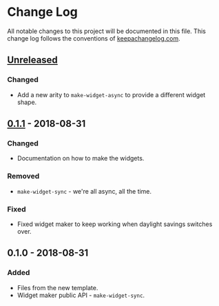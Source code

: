 # Change Log
All notable changes to this project will be documented in this file. This change log follows the conventions of [keepachangelog.com](http://keepachangelog.com/).

## [Unreleased]
### Changed
- Add a new arity to `make-widget-async` to provide a different widget shape.

## [0.1.1] - 2018-08-31
### Changed
- Documentation on how to make the widgets.

### Removed
- `make-widget-sync` - we're all async, all the time.

### Fixed
- Fixed widget maker to keep working when daylight savings switches over.

## 0.1.0 - 2018-08-31
### Added
- Files from the new template.
- Widget maker public API - `make-widget-sync`.

[Unreleased]: https://github.com/your-name/homework/compare/0.1.1...HEAD
[0.1.1]: https://github.com/your-name/homework/compare/0.1.0...0.1.1
